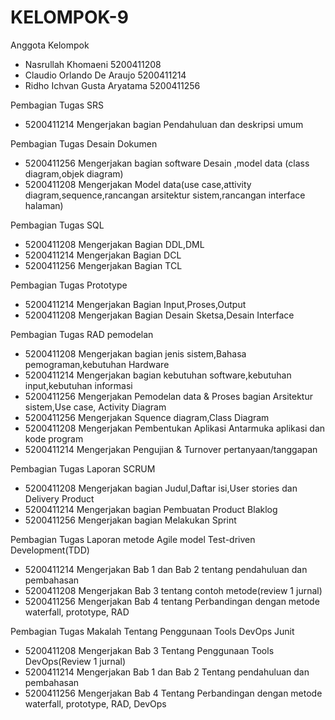 # KELOMPOK-9

Anggota Kelompok
- Nasrullah Khomaeni          5200411208
- Claudio Orlando De Araujo   5200411214
- Ridho Ichvan Gusta Aryatama 5200411256

Pembagian Tugas SRS
- 5200411214 Mengerjakan bagian Pendahuluan dan deskripsi umum

Pembagian Tugas Desain Dokumen
- 5200411256 Mengerjakan bagian software Desain ,model data (class diagram,objek diagram)
- 5200411208 Mengerjakan Model data(use case,attivity diagram,sequence,rancangan arsitektur sistem,rancangan interface halaman)

Pembagian Tugas SQL
- 5200411208 Mengerjakan Bagian DDL,DML
- 5200411214 Mengerjakan Bagian DCL
- 5200411256 Mengerjakan Bagian TCL

Pembagian Tugas Prototype
- 5200411214 Mengerjakan Bagian Input,Proses,Output
- 5200411208 Mengerjakan Bagian Desain Sketsa,Desain Interface

Pembagian Tugas RAD pemodelan
- 5200411208 Mengerjakan bagian jenis sistem,Bahasa pemograman,kebutuhan Hardware
- 5200411214 Mengerjakan bagian kebutuhan software,kebutuhan input,kebutuhan informasi
- 5200411256 Mengerjakan Pemodelan data & Proses bagian Arsitektur sistem,Use case, Activity Diagram
- 5200411256 Mengerjakan Squence diagram,Class Diagram
- 5200411208 Mengerjakan Pembentukan Aplikasi Antarmuka aplikasi dan kode program
- 5200411214 Mengerjakan Pengujian & Turnover pertanyaan/tanggapan 

Pembagian Tugas Laporan SCRUM
- 5200411208 Mengerjakan bagian Judul,Daftar isi,User stories dan Delivery Product
- 5200411214 Mengerjakan bagian Pembuatan Product Blaklog
- 5200411256 Mengerjakan bagian Melakukan Sprint

Pembagian Tugas Laporan metode Agile model Test-driven Development(TDD)
- 5200411214 Mengerjakan Bab 1 dan Bab 2 tentang pendahuluan dan pembahasan
- 5200411208 Mengerjakan Bab 3 tentang contoh metode(review 1 jurnal)
- 5200411256 Mengerjakan Bab 4 tentang Perbandingan dengan metode waterfall, prototype, RAD

Pembagian Tugas Makalah Tentang Penggunaan Tools DevOps Junit
- 5200411208 Mengerjakan Bab 3 Tentang Penggunaan Tools DevOps(Review 1 jurnal)
- 5200411214 Mengerjakan Bab 1 dan Bab 2 Tentang pendahuluan dan pembahasan
- 5200411256 Mengerjakan Bab 4 Tentang Perbandingan dengan metode waterfall, prototype, RAD, DevOps

